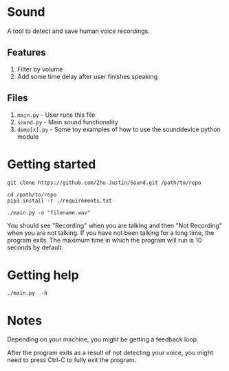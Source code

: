 # Sound

A tool to detect and save human voice recordings.

## Features
1.  Filter by volume
2.  Add some time delay after user finishes speaking

## Files 
1.  `main.py` - User runs this file
2.  `sound.py` - Main sound functionality
3. `demo[x].py` - Some toy examples of how to use the sounddevice python module

# Getting started

```
git clone https://github.com/Zhu-Justin/Sound.git /path/to/repo

cd /path/to/repo
pip3 install -r ./requirements.txt

./main.py -o "filename.wav"
```

You should see "Recording" when you are talking and then "Not Recording" when you are not talking. If you have not been talking for a long time, the program exits. The maximum time in which the program will run is 10 seconds by default.

# Getting help
```
./main.py  -h
```

# Notes

Depending on your machine, you might be getting a feedback loop.

After the program exits as a result of not detecting your voice, you might need
to press Ctrl-C to fully exit the program.


